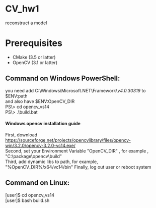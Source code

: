 # CV_hw1
reconstruct a model  

# Prerequisites
  * CMake (3.5 or latter)  
  * OpenCV (3.1 or latter)  
  
## Command on Windows PowerShell: 
you need add C:\Windows\Microsoft.NET\Framework\\_v4.0.30319_ to $ENV:path  
and also have $ENV:OpenCV_DIR  
PS\\> cd opencv_vs14  
PS\\> .\build.bat

#### Windows opencv installation guide
First, download https://sourceforge.net/projects/opencvlibrary/files/opencv-win/3.2.0/opencv-3.2.0-vc14.exe/  
Second, set your Environment Variable "OpenCV_DIR" , for example , "C:\\package\\opencv\build"  
Third, add dynamic libs to path, for example, "%OpenCV_DIR%/x64/vc14/bin"
Finally, log out user or reboot system  

## Command on  Linux:
[user]$ cd opencv_vs14  
[user]$ bash build.sh
